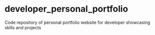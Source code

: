 # developer_personal_portfolio
Code repository of personal portfolio website for developer showcasing skills and projects
